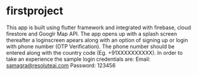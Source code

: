 # firstproject

This app is built using flutter framework and integrated with firebase, cloud firestore and Googlr Map API.
The app opens up with a splash screen thereafter a loginscreen apears along with an option of signing up or login with phone number (OTP Verification).
The phone number should be entered along with the country code (Eg. +91XXXXXXXXXX).
In order to take an experience the sample login credentials are:
Email: samagra@resoluteai.com
Password: 123456


